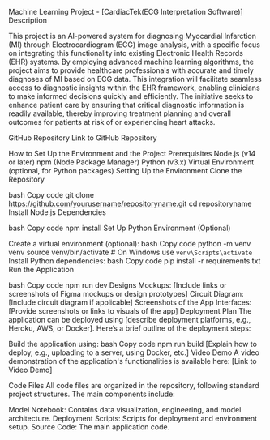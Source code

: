 Machine Learning Project - [CardiacTek(ECG Interpretation Software)]
Description

This project is an AI-powered system for diagnosing Myocardial Infarction (MI) through Electrocardiogram (ECG) image analysis, with a specific focus on integrating this functionality into existing Electronic Health Records (EHR) systems. By employing advanced machine learning algorithms, the project aims to provide healthcare professionals with accurate and timely diagnoses of MI based on ECG data. This integration will facilitate seamless access to diagnostic insights within the EHR framework, enabling clinicians to make informed decisions quickly and efficiently. The initiative seeks to enhance patient care by ensuring that critical diagnostic information is readily available, thereby improving treatment planning and overall outcomes for patients at risk of or experiencing heart attacks.

GitHub Repository
Link to GitHub Repository

How to Set Up the Environment and the Project
Prerequisites
Node.js (v14 or later)
npm (Node Package Manager)
Python (v3.x)
Virtual Environment (optional, for Python packages)
Setting Up the Environment
Clone the Repository

bash
Copy code
git clone https://github.com/yourusername/repositoryname.git
cd repositoryname
Install Node.js Dependencies

bash
Copy code
npm install
Set Up Python Environment (Optional)

Create a virtual environment (optional):
bash
Copy code
python -m venv venv
source venv/bin/activate  # On Windows use `venv\Scripts\activate`
Install Python dependencies:
bash
Copy code
pip install -r requirements.txt
Run the Application

bash
Copy code
npm run dev
Designs
Mockups: [Include links or screenshots of Figma mockups or design prototypes]
Circuit Diagram: [Include circuit diagram if applicable]
Screenshots of the App Interfaces: [Provide screenshots or links to visuals of the app]
Deployment Plan
The application can be deployed using [describe deployment platforms, e.g., Heroku, AWS, or Docker]. Here’s a brief outline of the deployment steps:

Build the application using:
bash
Copy code
npm run build
[Explain how to deploy, e.g., uploading to a server, using Docker, etc.]
Video Demo
A video demonstration of the application's functionalities is available here: [Link to Video Demo]

Code Files
All code files are organized in the repository, following standard project structures. The main components include:

Model Notebook: Contains data visualization, engineering, and model architecture.
Deployment Scripts: Scripts for deployment and environment setup.
Source Code: The main application code.
